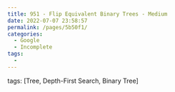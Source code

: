 ```yaml
---
title: 951 - Flip Equivalent Binary Trees - Medium
date: 2022-07-07 23:58:57
permalink: /pages/5b50f1/
categories:
  - Google
  - Incomplete
tags:
  - 
---
```

tags: [Tree, Depth-First Search, Binary Tree]